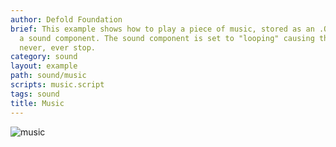 ```yaml
---
author: Defold Foundation
brief: This example shows how to play a piece of music, stored as an .OGG file, with
  a sound component. The sound component is set to "looping" causing the music to
  never, ever stop.
category: sound
layout: example
path: sound/music
scripts: music.script
tags: sound
title: Music
---
```


![music](music.jpg)